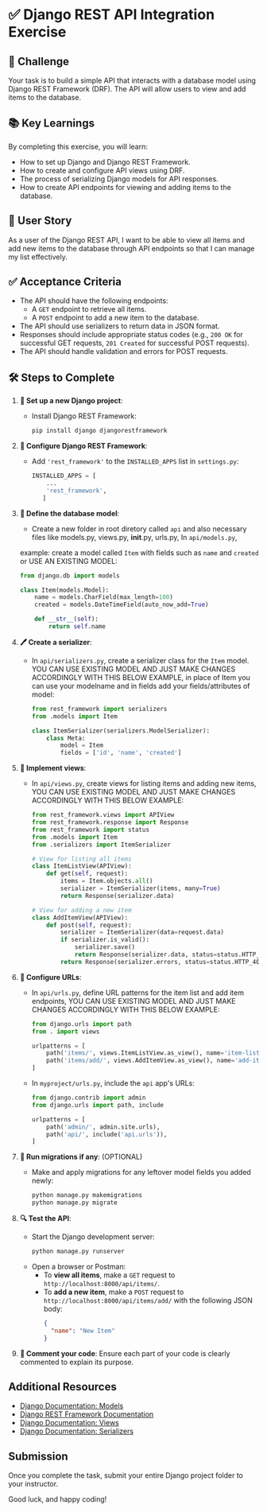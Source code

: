 # ✅ Django REST API Integration Exercise

## 🎯 Challenge

Your task is to build a simple API that interacts with a database model using Django REST Framework (DRF). The API will allow users to view and add items to the database.

## 📚 Key Learnings

By completing this exercise, you will learn:

- How to set up Django and Django REST Framework.
- How to create and configure API views using DRF.
- The process of serializing Django models for API responses.
- How to create API endpoints for viewing and adding items to the database.

## 👤 User Story

As a user of the Django REST API, I want to be able to view all items and add new items to the database through API endpoints so that I can manage my list effectively.

## ✅ Acceptance Criteria

- The API should have the following endpoints:
  - A `GET` endpoint to retrieve all items.
  - A `POST` endpoint to add a new item to the database.
- The API should use serializers to return data in JSON format.
- Responses should include appropriate status codes (e.g., `200 OK` for successful GET requests, `201 Created` for successful POST requests).
- The API should handle validation and errors for POST requests.

## 🛠️ Steps to Complete

1. **📁 Set up a new Django project**:
   - Install Django REST Framework:  
     ```bash
     pip install django djangorestframework
     ```
   
2. **📝 Configure Django REST Framework**:
   - Add `'rest_framework'` to the `INSTALLED_APPS` list in `settings.py`:
     ```python
     INSTALLED_APPS = [
         ...
         'rest_framework',
        ]
     ```

3. **📄 Define the database model**:
   - Create a new folder in root diretory called `api` and also necessary files like models.py, views.py, __init__.py, urls.py, In `api/models.py`, 

   example: create a model called `Item` with fields such as `name` and `created` or USE AN EXISTING MODEL:
     ```python
     from django.db import models

     class Item(models.Model):
         name = models.CharField(max_length=100)
         created = models.DateTimeField(auto_now_add=True)

         def __str__(self):
             return self.name
     ```

4. **🖊️ Create a serializer**:
   - In `api/serializers.py`, create a serializer class for the `Item` model. YOU CAN USE EXISTING MODEL AND JUST MAKE CHANGES ACCORDINGLY WITH THIS BELOW EXAMPLE, in place of Item you can use your modelname and in fields add your fields/attributes of model:
     ```python
     from rest_framework import serializers
     from .models import Item

     class ItemSerializer(serializers.ModelSerializer):
         class Meta:
             model = Item
             fields = ['id', 'name', 'created']
     ```

5. **📝 Implement views**:
   - In `api/views.py`, create views for listing items and adding new items, YOU CAN USE EXISTING MODEL AND JUST MAKE CHANGES ACCORDINGLY WITH THIS BELOW EXAMPLE:
     ```python
     from rest_framework.views import APIView
     from rest_framework.response import Response
     from rest_framework import status
     from .models import Item
     from .serializers import ItemSerializer

     # View for listing all items
     class ItemListView(APIView):
         def get(self, request):
             items = Item.objects.all()
             serializer = ItemSerializer(items, many=True)
             return Response(serializer.data)

     # View for adding a new item
     class AddItemView(APIView):
         def post(self, request):
             serializer = ItemSerializer(data=request.data)
             if serializer.is_valid():
                 serializer.save()
                 return Response(serializer.data, status=status.HTTP_201_CREATED)
             return Response(serializer.errors, status=status.HTTP_400_BAD_REQUEST)
     ```

6. **📄 Configure URLs**:
   - In `api/urls.py`, define URL patterns for the item list and add item endpoints, YOU CAN USE EXISTING MODEL AND JUST MAKE CHANGES ACCORDINGLY WITH THIS BELOW EXAMPLE:
     ```python
     from django.urls import path
     from . import views

     urlpatterns = [
         path('items/', views.ItemListView.as_view(), name='item-list'),
         path('items/add/', views.AddItemView.as_view(), name='add-item'),
     ]
     ```

   - In `myproject/urls.py`, include the `api` app's URLs:
     ```python
     from django.contrib import admin
     from django.urls import path, include

     urlpatterns = [
         path('admin/', admin.site.urls),
         path('api/', include('api.urls')),
     ]
     ```

7. **🔄 Run migrations if any**: (OPTIONAL)
   - Make and apply migrations for any leftover model fields you added newly:
     ```bash
     python manage.py makemigrations
     python manage.py migrate
     ```

8. **🔍 Test the API**:
   - Start the Django development server:
     ```bash
     python manage.py runserver
     ```
   - Open a browser or Postman:
     - To **view all items**, make a `GET` request to `http://localhost:8000/api/items/`.
     - To **add a new item**, make a `POST` request to `http://localhost:8000/api/items/add/` with the following JSON body:
       ```json
       {
         "name": "New Item"
       }
       ```

9. **💬 Comment your code**: Ensure each part of your code is clearly commented to explain its purpose.

## Additional Resources

- [Django Documentation: Models](https://docs.djangoproject.com/en/stable/topics/db/models/)
- [Django REST Framework Documentation](https://www.django-rest-framework.org/)
- [Django Documentation: Views](https://docs.djangoproject.com/en/stable/topics/http/views/)
- [Django Documentation: Serializers](https://www.django-rest-framework.org/tutorial/3-class-based-views/#serializers)

## Submission

Once you complete the task, submit your entire Django project folder to your instructor.

Good luck, and happy coding!